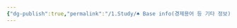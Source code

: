 ```yaml
---
{"dg-publish":true,"permalink":"/1.Study/♠ Base info(경제용어 등 기타 정보)/기타/계절,월/1월/","created":"2023-05-31T15:15:58.500+09:00","updated":"2025-06-03T20:07:22.405+09:00"}
---
```


